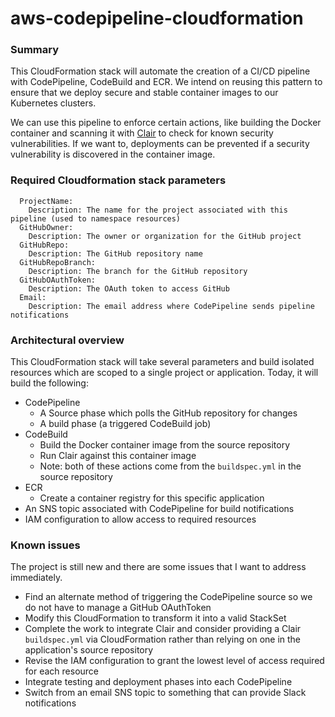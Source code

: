 # aws-codepipeline-cloudformation

### Summary

This CloudFormation stack will automate the creation of a CI/CD pipeline with
CodePipeline, CodeBuild and ECR. We intend on reusing this pattern to ensure
that we deploy secure and stable container images to our Kubernetes clusters.

We can use this pipeline to enforce certain actions, like building the Docker
container and scanning it with [Clair](https://github.com/coreos/clair) to check
for known security vulnerabilities. If we want to, deployments can be prevented
if a security vulnerability is discovered in the container image.

### Required Cloudformation stack parameters

```
  ProjectName:
    Description: The name for the project associated with this pipeline (used to namespace resources)
  GitHubOwner:
    Description: The owner or organization for the GitHub project
  GitHubRepo:
    Description: The GitHub repository name
  GitHubRepoBranch:
    Description: The branch for the GitHub repository
  GitHubOAuthToken:
    Description: The OAuth token to access GitHub
  Email:
    Description: The email address where CodePipeline sends pipeline notifications
```

### Architectural overview

This CloudFormation stack will take several parameters and build isolated
resources which are scoped to a single project or application. Today, it will
build the following:

- CodePipeline
  - A Source phase which polls the GitHub repository for changes
  - A build phase (a triggered CodeBuild job)
- CodeBuild
  - Build the Docker container image from the source repository
  - Run Clair against this container image
  - Note: both of these actions come from the `buildspec.yml` in the source
    repository
- ECR
  - Create a container registry for this specific application
- An SNS topic associated with CodePipeline for build notifications
- IAM configuration to allow access to required resources

### Known issues

The project is still new and there are some issues that I want to address
immediately.

- Find an alternate method of triggering the CodePipeline source so we do not
  have to manage a GitHub OAuthToken
- Modify this CloudFormation to transform it into a valid StackSet
- Complete the work to integrate Clair and consider providing a Clair
  `buildspec.yml` via CloudFormation rather than relying on one in the
application's source repository
- Revise the IAM configuration to grant the lowest level of access required for
  each resource
- Integrate testing and deployment phases into each CodePipeline
- Switch from an email SNS topic to something that can provide Slack notifications

